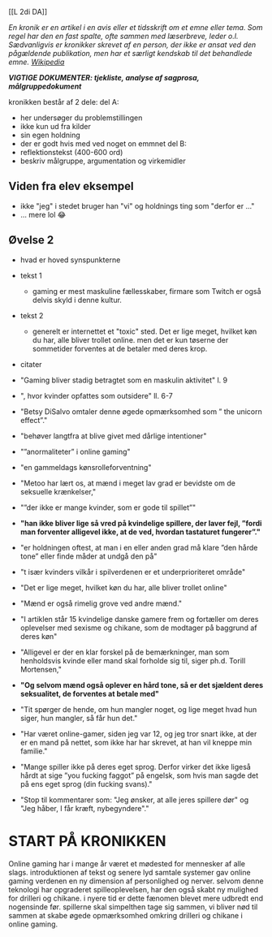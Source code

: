 [[L 2di DA]]

*En kronik er en artikel i en avis eller et tidsskrift om et emne eller tema. Som regel har den en fast spalte, ofte sammen med læserbreve, leder o.l. Sædvanligvis er kronikker skrevet af en person, der ikke er ansat ved den pågældende publikation, men har et særligt kendskab til det behandlede emne. [Wikipedia](https://da.wikipedia.org/wiki/Kronik)*

***VIGTIGE DOKUMENTER: tjekliste, analyse af sagprosa, målgruppedokument***

kronikken består af 2 dele:
del A:
- her undersøger du problemstillingen
- ikke kun ud fra kilder
- sin egen holdning
- der er godt hvis med ved noget on emmnet
del B:
- reflektionstekst (400-600 ord)
- beskriv målgruppe, argumentation og virkemidler 

## Viden fra elev eksempel
- ikke "jeg" i stedet bruger han "vi" og holdnings ting som "derfor er ..."
- ... mere lol 😂 

## Øvelse 2
- hvad er hoved synspunkterne
- tekst 1
	- gaming er mest maskuline fællesskaber, firmare som Twitch er også delvis skyld i denne kultur. 
- tekst 2
	- generelt er internettet et "toxic" sted. Det er lige meget, hvilket køn du har, alle bliver trollet online. men det er kun tøserne der sommetider forventes at de betaler med deres krop.

- citater
- "Gaming bliver stadig betragtet som en maskulin aktivitet" l. 9
- ", hvor kvinder opfattes som outsidere" ll. 6-7
- "Betsy DiSalvo omtaler denne øgede opmærksomhed som ” the unicorn effect”."
- "behøver langtfra at blive givet med dårlige intentioner"
- "”anormaliteter” i online gaming"
- "en gammeldags kønsrolleforventning"
- "Metoo har lært os, at mænd i meget lav grad er bevidste om de seksuelle krænkelser,"
- "”der ikke er mange kvinder, som er gode til spillet”"
- **"han ikke bliver lige så vred på kvindelige spillere, der laver fejl, ”fordi man forventer alligevel ikke, at de ved, hvordan tastaturet fungerer”."**
- "er holdningen oftest, at man i en eller anden grad må klare ”den hårde tone” eller finde måder at undgå den på"
- "t især kvinders vilkår i spilverdenen er et underprioriteret område"

- "Det er lige meget, hvilket køn du har, alle bliver trollet online"
- "Mænd er også rimelig grove ved andre mænd."
- "I artiklen står 15 kvindelige danske gamere frem og fortæller om deres oplevelser med sexisme og chikane, som de modtager på baggrund af deres køn"
- "Alligevel er der en klar forskel på de bemærkninger, man som henholdsvis kvinde eller mand skal forholde sig til, siger ph.d. Torill Mortensen,"
- **"Og selvom mænd også oplever en hård tone, så er det sjældent deres seksualitet, de forventes at betale med"**
- "Tit spørger de hende, om hun mangler noget, og lige meget hvad hun siger, hun mangler, så får hun det."
- "Har været online-gamer, siden jeg var 12, og jeg tror snart ikke, at der er en mand på nettet, som ikke har har skrevet, at han vil kneppe min familie."
- "Mange spiller ikke på deres eget sprog. Derfor virker det ikke ligeså hårdt at sige ”you fucking faggot” på engelsk, som hvis man sagde det på ens eget sprog (din fucking svans)."
- "Stop til kommentarer som: "Jeg ønsker, at alle jeres spillere dør" og "Jeg håber, I får kræft, nybegyndere"."


# START PÅ KRONIKKEN

Online gaming har i mange år været et mødested for mennesker af alle slags. introduktionen af tekst og senere lyd samtale systemer gav online gaming verdenen en ny dimension af personlighed og nerver. selvom denne teknologi har opgraderet spilleoplevelsen, har den også skabt ny mulighed for drilleri og chikane. i nyere tid er dette fænomen blevet mere udbredt end nogensinde før. spillerne skal simpelthen tage sig sammen, vi bliver nød til sammen at skabe øgede opmærksomhed omkring drilleri og chikane i online gaming.